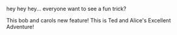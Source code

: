 hey hey hey... everyone want to see a fun trick?

This bob and carols new feature!
This is Ted and Alice's Excellent Adventure!